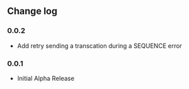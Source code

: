 ## Change log

### 0.0.2
+   Add retry sending a transcation during a SEQUENCE error

### 0.0.1
+   Initial Alpha Release
